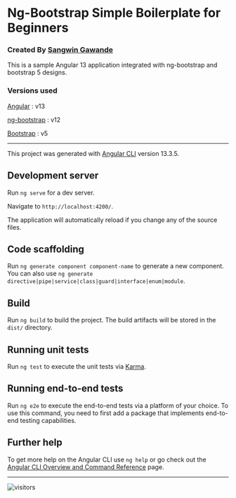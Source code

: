 
# Ng-Bootstrap Simple Boilerplate for Beginners
### Created By [Sangwin Gawande](https://sangw.in)

This is a sample Angular 13 application integrated with ng-bootstrap and bootstrap 5 designs.

### Versions used
[Angular](https://angular.io/start) : v13

[ng-bootstrap](https://ng-bootstrap.github.io/#/home) : v12

[Bootstrap](https://getbootstrap.com/docs/5.2/getting-started/introduction/) : v5

----- 

This project was generated with [Angular CLI](https://github.com/angular/angular-cli) version 13.3.5.

## Development server

Run `ng serve` for a dev server. 

Navigate to `http://localhost:4200/`. 

The application will automatically reload if you change any of the source files.

## Code scaffolding

Run `ng generate component component-name` to generate a new component. You can also use `ng generate directive|pipe|service|class|guard|interface|enum|module`.

## Build

Run `ng build` to build the project. The build artifacts will be stored in the `dist/` directory.

## Running unit tests

Run `ng test` to execute the unit tests via [Karma](https://karma-runner.github.io).

## Running end-to-end tests

Run `ng e2e` to execute the end-to-end tests via a platform of your choice. To use this command, you need to first add a package that implements end-to-end testing capabilities.

## Further help

To get more help on the Angular CLI use `ng help` or go check out the [Angular CLI Overview and Command Reference](https://angular.io/cli) page.

------------


![visitors](https://img.shields.io/badge/dynamic/json?color=badge&label=Thank%20you%20for%20visiting%20%28Since%20June%202022%29&query=value&url=https://api.countapi.xyz/hit/sangwin.ng-bootstrap-boilerplate/readme)
